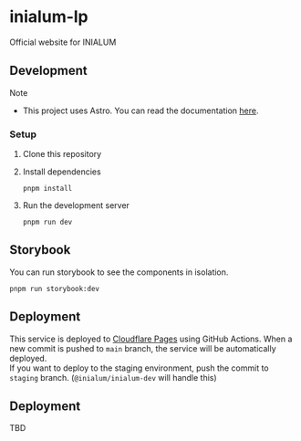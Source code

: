 # inialum-lp

Official website for INIALUM

## Development

> [!NOTE]
>
> - This project uses Astro. You can read the documentation [here](https://docs.astro.build).

### Setup

1. Clone this repository
2. Install dependencies

   ```shell
   pnpm install
   ```

3. Run the development server

   ```shell
   pnpm run dev
   ```

## Storybook

You can run storybook to see the components in isolation.

```shell
pnpm run storybook:dev
```

## Deployment

This service is deployed to [Cloudflare Pages](https://pages.cloudflare.com) using GitHub Actions. When a new commit is pushed to `main` branch, the service will be automatically deployed.  
If you want to deploy to the staging environment, push the commit to `staging` branch. (`@inialum/inialum-dev` will handle this)

## Deployment

TBD

